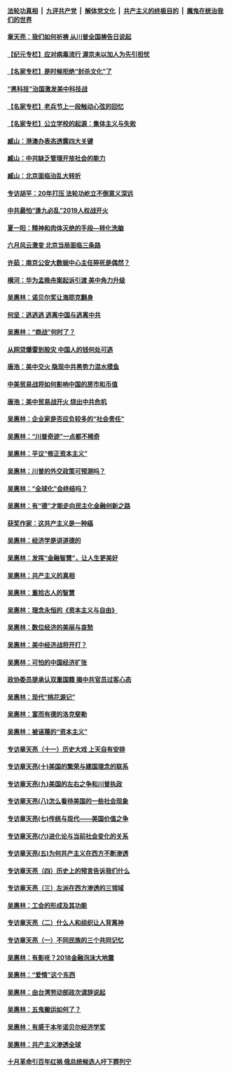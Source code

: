 ####  [法轮功真相](../../../../basic/blob/master/README.md?t=04160630) &nbsp;|&nbsp; [九评共产党](../../../../9ping.md/blob/master/README.md?t=04160630) &nbsp;|&nbsp; [解体党文化](../../../../jtdwh.md/blob/master/README.md?t=04160630)  &nbsp;|&nbsp; [共产主义的终极目的](../../../../gczydzjmd.md/blob/master/README.md?t=04160630) &nbsp;|&nbsp; [魔鬼在统治我们的世界](../../../../mgztzwmdsj.md/blob/master/README.md?t=04160630) 

#### [章天亮：我们如何祈祷 从川普全国祷告日说起](../pages/nsc423/n11944627.md?t=04160630) 

#### [【纪元专栏】应对病毒流行 渥京未以加人为先引担忧](../pages/nsc423/n11875714.md?t=04160630) 

#### [【名家专栏】是时候拒绝“封杀文化”了](../pages/nsc423/n11814093.md?t=04160630) 

#### [“黑科技”治国激发美中科技战](../pages/nsc423/n11638056.md?t=04160630) 

#### [【名家专栏】老兵节上一段触动心弦的回忆](../pages/nsc423/n11646016.md?t=04160630) 

#### [【名家专栏】公立学校的起源：集体主义与失败](../pages/nsc423/n11601833.md?t=04160630) 

#### [臧山：港澳办表态透露四大关键](../pages/nsc423/n11421628.md?t=04160630) 

#### [臧山：中共缺乏管理开放社会的能力](../pages/nsc423/n11407457.md?t=04160630) 

#### [臧山：北京面临治乱大转折](../pages/nsc423/n11406895.md?t=04160630) 

#### [专访胡平：20年打压 法轮功屹立不倒意义深远](../pages/nsc423/n11398800.md?t=04160630) 

#### [中共最怕“逢九必乱”2019人权战开火](../pages/nsc423/n11385248.md?t=04160630) 

#### [夏一阳：精神和肉体灭绝的手段—转化洗脑](../pages/nsc423/n11368250.md?t=04160630) 

#### [六月风云激变 北京当局面临三条路](../pages/nsc423/n11313668.md?t=04160630) 

#### [许茹：南京公安大数据中心主任猝死是偶然？](../pages/nsc423/n11064744.md?t=04160630) 

#### [横河：华为孟晚舟案起诉引渡 美中角力升级](../pages/nsc423/n11027230.md?t=04160630) 

#### [吴惠林：诺贝尔奖让海耶克翻身](../pages/nsc423/n10890049.md?t=04160630) 

#### [何坚：逃逃逃 逃离中国与逃离中共](../pages/nsc423/n10592891.md?t=04160630) 

#### [吴惠林：“商战”何时了？](../pages/nsc423/n10573558.md?t=04160630) 

#### [从网贷爆雷到股灾 中国人的钱何处可逃](../pages/nsc423/n10572800.md?t=04160630) 

#### [唐浩：美中交火 隐现中共黑势力混水摸鱼](../pages/nsc423/n10544040.md?t=04160630) 

#### [中美贸易战将如何影响中国的房市和币值](../pages/nsc423/n10543697.md?t=04160630) 

#### [唐浩：美中贸易战开火 烧出中共危机](../pages/nsc423/n10540126.md?t=04160630) 

#### [吴惠林：企业家是否应负较多的“社会责任”](../pages/nsc423/n10535022.md?t=04160630) 

#### [吴惠林：“川普奇迹”一点都不稀奇](../pages/nsc423/n10512808.md?t=04160630) 

#### [吴惠林：平议“修正资本主义”](../pages/nsc423/n10495724.md?t=04160630) 

#### [吴惠林：川普的外交政策可预测吗？](../pages/nsc423/n10462387.md?t=04160630) 

#### [吴惠林：“全球化”会终结吗？](../pages/nsc423/n10452838.md?t=04160630) 

#### [吴惠林：有“德”才能走向民主化金融创新之路](../pages/nsc423/n10432292.md?t=04160630) 

#### [获奖作家：这共产主义是一种癌](../pages/nsc423/n10431541.md?t=04160630) 

#### [吴惠林：经济学是讲道德的](../pages/nsc423/n10398014.md?t=04160630) 

#### [吴惠林：发挥“金融智慧”，让人生更美好](../pages/nsc423/n10375019.md?t=04160630) 

#### [吴惠林：共产主义的真相](../pages/nsc423/n10351394.md?t=04160630) 

#### [吴惠林：重拾古人的智慧](../pages/nsc423/n10337691.md?t=04160630) 

#### [吴惠林：理念永恒的《资本主义与自由》](../pages/nsc423/n10316274.md?t=04160630) 

#### [吴惠林：数位经济的美丽与哀愁](../pages/nsc423/n10292946.md?t=04160630) 

#### [吴惠林：美中经济战将开打？](../pages/nsc423/n10258825.md?t=04160630) 

#### [吴惠林：可怕的中国经济扩张](../pages/nsc423/n10219147.md?t=04160630) 

#### [政协委员提承认双重国籍 揭中共官员过客心态](../pages/nsc423/n10208809.md?t=04160630) 

#### [吴惠林：现代“桃花源记”](../pages/nsc423/n10185234.md?t=04160630) 

#### [吴惠林：富而有德的洛克斐勒](../pages/nsc423/n10142264.md?t=04160630) 

#### [吴惠林：被诬蔑的“资本主义”](../pages/nsc423/n10124816.md?t=04160630) 

#### [专访章天亮（十一）历史大戏 上天自有安排](../pages/nsc423/n10094905.md?t=04160630) 

#### [专访章天亮(十)美国的繁荣与建国理念的联系](../pages/nsc423/n10094899.md?t=04160630) 

#### [专访章天亮(九)美国的左右之争和川普执政](../pages/nsc423/n10094889.md?t=04160630) 

#### [专访章天亮(八)怎么看待美国的一些社会现象](../pages/nsc423/n10094857.md?t=04160630) 

#### [专访章天亮(七)传统与现代——美国价值之争](../pages/nsc423/n10093140.md?t=04160630) 

#### [专访章天亮(六)进化论与当前社会变化的关系](../pages/nsc423/n10092036.md?t=04160630) 

#### [专访章天亮(五)为何共产主义在西方不断渗透](../pages/nsc423/n10083620.md?t=04160630) 

#### [专访章天亮（四）历史上的预言告诉我们什么](../pages/nsc423/n10083606.md?t=04160630) 

#### [专访章天亮（三）左派在西方渗透的三领域](../pages/nsc423/n10081115.md?t=04160630) 

#### [吴惠林：工会的形成及其功能](../pages/nsc423/n10080633.md?t=04160630) 

#### [专访章天亮（二）什么人和组织让人背离神](../pages/nsc423/n10076637.md?t=04160630) 

#### [专访章天亮（一）不同民族的三个共同记忆](../pages/nsc423/n10074188.md?t=04160630) 

#### [吴惠林：有影呒？2018金融泡沫大地震](../pages/nsc423/n10040534.md?t=04160630) 

#### [吴惠林：“爱情”这个东西](../pages/nsc423/n10019423.md?t=04160630) 

#### [吴惠林：由台湾劳动部政次请辞说起](../pages/nsc423/n9979679.md?t=04160630) 

#### [吴惠林：五鬼搬运如何了？](../pages/nsc423/n9925338.md?t=04160630) 

#### [吴惠林：有感于本年诺贝尔经济学奖](../pages/nsc423/n9871883.md?t=04160630) 

#### [吴惠林：共产主义渗透全球](../pages/nsc423/n9812748.md?t=04160630) 

#### [十月革命引百年红祸 俄总统候选人吁下葬列宁](../pages/nsc423/n9810182.md?t=04160630) 

